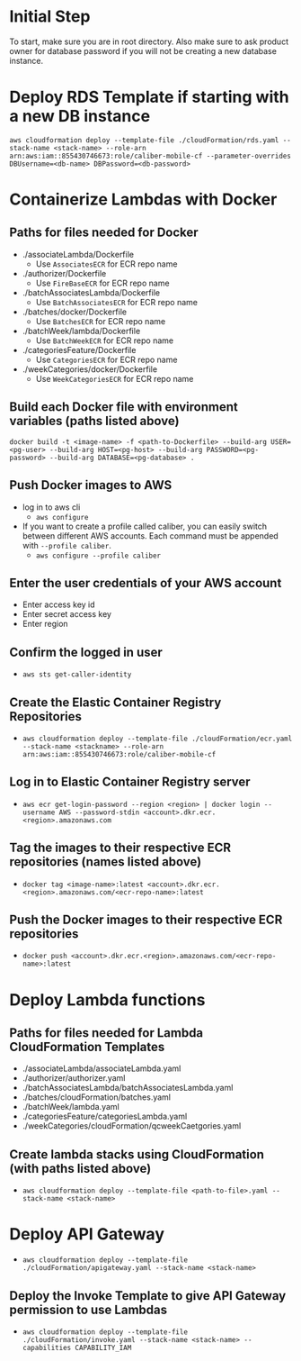 
# Initial Step
To start, make sure you are in root directory. Also make sure to ask product owner for database password if you will not be creating a new database instance.

# Deploy RDS Template if starting with a new DB instance
`aws cloudformation deploy --template-file ./cloudFormation/rds.yaml --stack-name <stack-name> --role-arn arn:aws:iam::855430746673:role/caliber-mobile-cf --parameter-overrides DBUsername=<db-name> DBPassword=<db-password>`

# Containerize Lambdas with Docker
## Paths for files needed for Docker
* ./associateLambda/Dockerfile
  * Use `AssociatesECR` for ECR repo name
* ./authorizer/Dockerfile
  * Use `FireBaseECR` for ECR repo name
* ./batchAssociatesLambda/Dockerfile
  * Use `BatchAssociatesECR` for ECR repo name
* ./batches/docker/Dockerfile
  * Use `BatchesECR` for ECR repo name
* ./batchWeek/lambda/Dockerfile
  * Use `BatchWeekECR` for ECR repo name
* ./categoriesFeature/Dockerfile
  * Use `CategoriesECR` for ECR repo name
* ./weekCategories/docker/Dockerfile
  * Use `WeekCategoriesECR` for ECR repo name

## Build each Docker file with environment variables (paths listed above)
`docker build -t <image-name> -f <path-to-Dockerfile> --build-arg USER=<pg-user> --build-arg HOST=<pg-host> --build-arg PASSWORD=<pg-password> --build-arg DATABASE=<pg-database> .`

## Push Docker images to AWS
* log in to aws cli
  * `aws configure`
* If you want to create a profile called caliber, you can easily switch between different AWS accounts. Each command must be appended with `--profile caliber`.
  * `aws configure --profile caliber`

## Enter the user credentials of your AWS account
* Enter access key id
* Enter secret access key
* Enter region

## Confirm  the logged in user
* `aws sts get-caller-identity`

## Create the Elastic Container Registry Repositories
* `aws cloudformation deploy --template-file ./cloudFormation/ecr.yaml --stack-name <stackname> --role-arn arn:aws:iam::855430746673:role/caliber-mobile-cf`

## Log in to Elastic Container Registry server
* `aws ecr get-login-password --region <region> | docker login --username AWS --password-stdin <account>.dkr.ecr.<region>.amazonaws.com`

## Tag the images to their respective ECR repositories (names listed above)
* `docker tag <image-name>:latest <account>.dkr.ecr.<region>.amazonaws.com/<ecr-repo-name>:latest`

## Push the Docker images to their respective ECR repositories
* `docker push <account>.dkr.ecr.<region>.amazonaws.com/<ecr-repo-name>:latest`

# Deploy Lambda functions
## Paths for files needed for Lambda CloudFormation Templates
* ./associateLambda/associateLambda.yaml
* ./authorizer/authorizer.yaml
* ./batchAssociatesLambda/batchAssociatesLambda.yaml
* ./batches/cloudFormation/batches.yaml
* ./batchWeek/lambda.yaml
* ./categoriesFeature/categoriesLambda.yaml
* ./weekCategories/cloudFormation/qcweekCaetgories.yaml

## Create lambda stacks using CloudFormation (with paths listed above)
* `aws cloudformation deploy --template-file <path-to-file>.yaml --stack-name <stack-name>`

# Deploy API Gateway
* `aws cloudformation deploy --template-file ./cloudFormation/apigateway.yaml --stack-name <stack-name>`

## Deploy the Invoke Template to give API Gateway permission to use Lambdas
* `aws cloudformation deploy --template-file ./cloudFormation/invoke.yaml --stack-name <stack-name> --capabilities CAPABILITY_IAM`